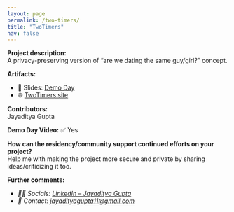 ```yaml
---
layout: page
permalink: /two-timers/
title: "TwoTimers"
nav: false
---
```


**Project description:**  
A privacy-preserving version of “are we dating the same guy/girl?” concept.

**Artifacts:**

- 📄 Slides: [Demo Day](https://docs.google.com/presentation/d/1gM4o-w3pQdxjQHbF26dQb2ZmDnPV9HZmERfF7vcdIW4/)
- 🌐 [TwoTimers site](https://twotimers.netlify.app/)

**Contributors:**  
Jayaditya Gupta

**Demo Day Video:**
✅ Yes

**How can the residency/community support continued efforts on your project?**  
Help me with making the project more secure and private by sharing ideas/criticizing it too.

**Further comments:**

- _🙋‍♂️ Socials: [LinkedIn – Jayaditya Gupta](https://www.linkedin.com/in/jayaditya-gupta-a56454129/)_
- _📧 Contact: [jayadityagupta11@gmail.com](mailto:jayadityagupta11@gmail.com)_
